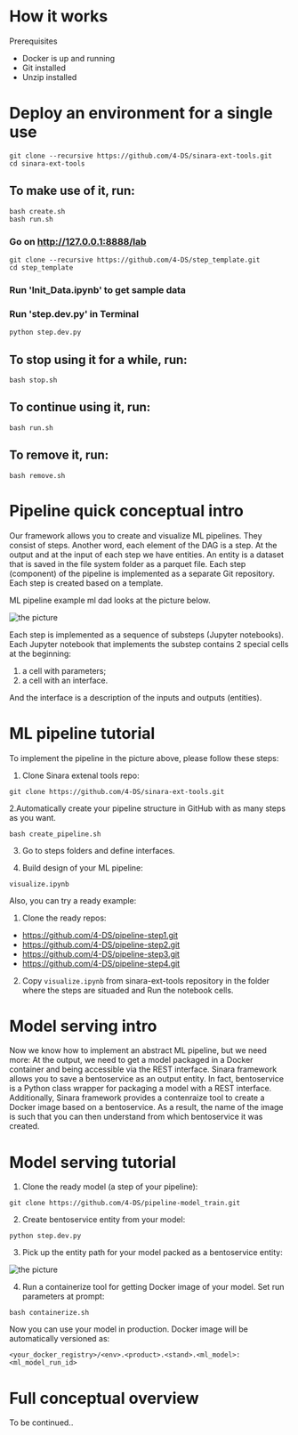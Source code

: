 # How it works

Prerequisites

- Docker is up and running
- Git installed
- Unzip installed

# Deploy an environment for a single use

```
git clone --recursive https://github.com/4-DS/sinara-ext-tools.git
cd sinara-ext-tools
```

## To make use of it, run:
```
bash create.sh
bash run.sh
```

### Go on http://127.0.0.1:8888/lab
```
git clone --recursive https://github.com/4-DS/step_template.git
cd step_template
```

### Run 'Init_Data.ipynb' to get sample data

### Run 'step.dev.py' in Terminal 

```python step.dev.py```

## To stop using it for a while, run:
```
bash stop.sh
```

## To continue using it, run:
```
bash run.sh
```

## To remove it, run:
```
bash remove.sh
```

# Pipeline quiсk conceptual intro
Our framework allows you to create and visualize ML pipelines. They consist of steps. Another word, each element of the DAG is a step. At the output and at the input of each step we have entities. An entity is a dataset that is saved in the file system folder as a parquet file. Each step (component) of the pipeline is implemented as a separate Git repository. Each step is created based on a template.

ML pipeline example ml dad looks at the picture below.

![the picture](examples/example.png)

Each step is implemented as a sequence of substeps (Jupyter notebooks). Each Jupyter notebook that implements the substep contains 2 special cells at the beginning: 
1. a cell with parameters;
2. a cell with an interface. 

And the interface is a description of the inputs and outputs (entities).

# ML pipeline tutorial

To implement the pipeline in the picture above, please follow these steps:

1. Clone Sinara extenal tools repo:
```
git clone https://github.com/4-DS/sinara-ext-tools.git
```

2.Automatically create your pipeline structure in GitHub with as many steps as you want.
```
bash create_pipeline.sh
``` 

3. Go to steps folders and define interfaces.

4. Build design of your ML pipeline:
```
visualize.ipynb
```

Also, you can try a ready example:

1. Clone the ready repos:

- https://github.com/4-DS/pipeline-step1.git
- https://github.com/4-DS/pipeline-step2.git
- https://github.com/4-DS/pipeline-step3.git
- https://github.com/4-DS/pipeline-step4.git

2. Copy ```visualize.ipynb``` from sinara-ext-tools repository in the folder where the steps are situaded and Run the notebook cells.

# Model serving intro

Now we know how to implement an abstract ML pipeline, but we need more:
At the output, we need to get a model packaged in a Docker container and being accessible via the REST interface. Sinara framework allows you to save a bentoservice as an output entity. In fact, bentoservice is a Python class wrapper for packaging a model with a REST interface. Additionally, Sinara framework provides a contenraize tool to create a Docker image based on a bentoservice. As a result, the name of the image is such that you can then understand from which bentoservice it was created.

# Model serving tutorial

1. Clone the ready model (a step of your pipeline):
```
git clone https://github.com/4-DS/pipeline-model_train.git
```

2. Create bentoservice entity from your model:
```
python step.dev.py
```

3. Pick up the entity path for your model packed as a bentoservice entity:

![the picture](examples/get_bentoservice_path.png)

4. Run a containerize tool for getting Docker image of your model. Set run parameters at prompt:
```
bash containerize.sh
```

Now you can use your model in production. Docker image will be automatically versioned as:

```<your_docker_registry>/<env>.<product>.<stand>.<ml_model>:<ml_model_run_id>```

# Full conceptual overview

To be continued..

